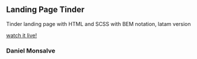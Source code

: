 ## Landing Page Tinder

Tinder landing page with HTML and SCSS with BEM notation, latam version

[watch it live!](https://daniel-monsalve-villegas.github.io/tinder-clone)

### Daniel Monsalve

